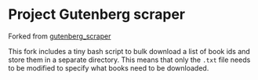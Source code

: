 # Project Gutenberg scraper  

Forked from [gutenberg_scraper](https://www.katherinepully.com/project-gutenberg-scraper/)

This fork includes a tiny bash script to bulk download a list of book ids and store them in a separate directory. 
This means that only the `.txt` file needs to be modified to specify what books need to be downloaded.
